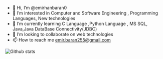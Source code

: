 - 👋 Hi, I’m @emirhanbaran0
- 👀 I’m interested in Computer and Software Engineering , Programming Languages, New technologies
- 🌱 I’m currently learning C Language ,Python Language , MS SQL, Java,Java DataBase Connectivity(JDBC)
- 💞️ I’m looking to collaborate on web technologies
- 📫 How to reach me emir.baran255@gmail.com

<!---
emirhanbaran0/emirhanbaran0 is a ✨ special ✨ repository because its `README.md` (this file) appears on your GitHub profile.
You can click the Preview link to take a look at your changes.
--->

![Github  stats](https://github-readme-stats.vercel.app/api?username=emirhanbaran0&count_private=true&show_icons=true&theme=radical)
